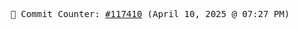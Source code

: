 <p align="center">
    <samp>
        📮 Commit Counter: <a href="https://github.com/Javascript-void0/Javascript-void0/commits/main">#117410</a> (April 10, 2025 @ 07:27 PM)
    </samp>
</p>